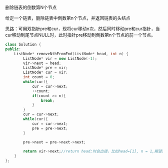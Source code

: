 删除链表的倒数第N个节点

给定一个链表，删除链表中倒数第n个节点，并返回链表的头结点

思路：可用双指针pre和cur，现将cur移动n次，然后同时移动pre和cur指针，当cur移动到尾节点NULL时，此时指针pre移动到倒数第n个节点的前一个节点。

```C++
class Solution {
public:
    ListNode* removeNthFromEnd(ListNode* head, int n) {
        ListNode* vir = new ListNode(-1);
        vir->next = head;
        ListNode* pre = vir;
        ListNode* cur = vir;
        int count = 0;
        while(cur){
            cur = cur->next;
            ++count;
            if(count >= n){
                break;
            }
        }
        cur = cur->next;
        while(cur){
            cur = cur->next;
            pre = pre->next;
        }
      
        pre->next = pre->next->next;

        return vir->next;//return head;时会出错，比如head=[1], n = 1,期望输出是[]，但是实际输出[1]，这是因为删除的节点没有被delete
    }
};
```


